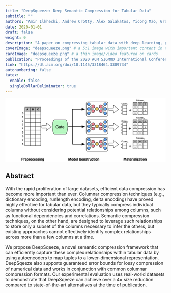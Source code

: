 ```yaml
---
title: "DeepSqueeze: Deep Semantic Compression for Tabular Data"
subtitle: ""
authors: "Amir Ilkhechi, Andrew Crotty, Alex Galakatos, Yicong Mao, Grace Fan, Xiran Shi, Ugur Cetintemel"
date: 2020-01-01
draft: false
weight: 0
description: "A paper on compressing tabular data with deep learning, published in SIGMOD 2020"
coverImage: "deepsqueeze.png" # a 5:1 image with important content in the center 1/3 zone for best effect
cardImage: "deepsqueeze.png" # a thin image/video featured on cards
publication: "Proceedings of the 2020 ACM SIGMOD International Conference on Management of Data"
link: "https://dl.acm.org/doi/10.1145/3318464.3389734"
autonumbering: false
katex:
  enable: false
  singleDollarDeliminator: true
---
```


![Deepsqueeze architecture](deepsqueeze-tall.png "Deepsqueeze architecture")

## Abstract

With the rapid proliferation of large datasets, efficient data compression has become more important than ever. Columnar compression techniques (e.g., dictionary encoding, runlength encoding, delta encoding) have proved highly effective for tabular data, but they typically compress individual columns without considering potential relationships among columns, such as functional dependencies and correlations. Semantic compression techniques, on the other hand, are designed to leverage such relationships to store only a subset
of the columns necessary to infer the others, but existing approaches cannot effectively identify complex relationships
across more than a few columns at a time.

We propose DeepSqeeze, a novel semantic compression framework that can efficiently capture these complex relationships within tabular data by using autoencoders to map tuples to a lower-dimensional representation. DeepSqeeze also supports guaranteed error bounds for lossy compression of numerical data and works in conjunction with common columnar compression formats. Our experimental evaluation
uses real-world datasets to demonstrate that DeepSqeeze can achieve over a 4× size reduction compared to state-of-the-art alternatives at the time of publication.